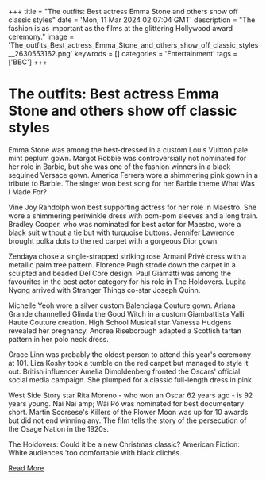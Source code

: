 +++
title = "The outfits: Best actress Emma Stone and others show off classic styles"
date = 'Mon, 11 Mar 2024 02:07:04 GMT'
description = "The fashion is as important as the films at the glittering Hollywood award ceremony."
image = 'The_outfits_Best_actress_Emma_Stone_and_others_show_off_classic_styles__2630553162.png'
keywrods =  []
categories = 'Entertainment'
tags = ['BBC']
+++

# The outfits: Best actress Emma Stone and others show off classic styles

Emma Stone was among the best-dressed in a custom Louis Vuitton pale mint peplum gown.
Margot Robbie was controversially not nominated for her role in Barbie, but she was one of the fashion winners in a black sequined Versace gown.
America Ferrera wore a shimmering pink gown in a tribute to Barbie.
The singer won best song for her Barbie theme What Was I Made For?

Vine Joy Randolph won best supporting actress for her role in Maestro.
She wore a shimmering periwinkle dress with pom-pom sleeves and a long train.
Bradley Cooper, who was nominated for best actor for Maestro, wore a black suit without a tie but with turquoise buttons.
Jennifer Lawrence brought polka dots to the red carpet with a gorgeous Dior gown.

Zendaya chose a single-strapped striking rose Armani Privé dress with a metallic palm tree pattern.
Florence Pugh strode down the carpet in a sculpted and beaded Del Core design.
Paul Giamatti was among the favourites in the best actor category for his role in The Holdovers.
Lupita Nyong arrived with Stranger Things co-star Joseph Quinn.

Michelle Yeoh wore a silver custom Balenciaga Couture gown.
Ariana Grande channelled Glinda the Good Witch in a custom Giambattista Valli Haute Couture creation.
High School Musical star Vanessa Hudgens revealed her pregnancy.
Andrea Riseborough adapted a Scottish tartan pattern in her polo neck dress.

Grace Linn was probably the oldest person to attend this year<bb>'s ceremony at 101.
Liza Koshy took a tumble on the red carpet but managed to style it out.
British influencer Amelia Dimoldenberg fronted the Oscars<bb>' official social media campaign.
She plumped for a classic full-length dress in pink.

West Side Story star Rita Moreno - who won an Oscar 62 years ago - is 92 years young.
Nai Nai <bb>amp; Wài Pó was nominated for best documentary short.
Martin Scorsese's Killers of the Flower Moon was up for 10 awards but did not end winning any.
The film tells the story of the persecution of the Osage Nation in the 1920s.

The Holdovers: Could it be a new Christmas classic?
American Fiction: White audiences <bb>'too comfortable with black clichés.


[Read More](https://www.bbc.co.uk/news/entertainment-arts-68530505)
